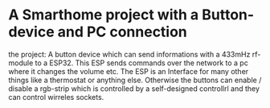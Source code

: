 # A Smarthome project with a Button-device and PC connection

the project: A button device which can send informations with a 433mHz rf-module to a ESP32. This ESP sends commands over the network to a pc where it changes the volume etc. The ESP is an Interface for many other things like a thermostat or anything else. Otherwise the buttons can enable / disable a rgb-strip which is controlled by a self-designed controllrl and they can control wirreles sockets.
